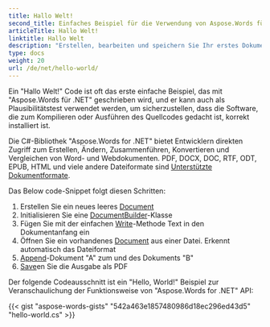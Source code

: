 ```yaml
---
title: Hallo Welt!
second_title: Einfaches Beispiel für die Verwendung von Aspose.Words für .NET
articleTitle: Hallo Welt!
linktitle: Hallo Welt
description: "Erstellen, bearbeiten und speichern Sie Ihr erstes Dokument in einem beliebigen unterstützten Format mit Aspose.Words für .NET, um die Einfachheit und Leistungsfähigkeit von C# zu erleben."
type: docs
weight: 20
url: /de/net/hello-world/
---
```


Ein "Hallo Welt!" Code ist oft das erste einfache Beispiel, das mit "Aspose.Words für .NET" geschrieben wird, und er kann auch als Plausibilitätstest verwendet werden, um sicherzustellen, dass die Software, die zum Kompilieren oder Ausführen des Quellcodes gedacht ist, korrekt installiert ist.

Die C#-Bibliothek "Aspose.Words for .NET" bietet Entwicklern direkten Zugriff zum Erstellen, Ändern, Zusammenführen, Konvertieren und Vergleichen von Word- und Webdokumenten. PDF, DOCX, DOC, RTF, ODT, EPUB, HTML und viele andere Dateiformate sind [Unterstützte Dokumentformate](/words/de/net/supported-document-formats/).

Das Below code-Snippet folgt diesen Schritten:

1. Erstellen Sie ein neues leeres [Document](https://reference.aspose.com/words/de/net/aspose.words/document)
1. Initialisieren Sie eine [DocumentBuilder](https://reference.aspose.com/words/de/net/aspose.words/documentbuilder/)-Klasse
1. Fügen Sie mit der einfachen [Write](https://reference.aspose.com/words/de/net/aspose.words/documentbuilder/write/)-Methode Text in den Dokumentanfang ein
1. Öffnen Sie ein vorhandenes [Document](https://reference.aspose.com/words/de/net/aspose.words/document/document/) aus einer Datei. Erkennt automatisch das Dateiformat
1. [Append](https://reference.aspose.com/words/de/net/aspose.words/document/appenddocument/)-Dokument "A" zum und des Dokuments "B"
1. [Save](https://reference.aspose.com/words/de/net/aspose.words/document/save/)en Sie die Ausgabe als PDF

Der folgende Codeausschnitt ist ein "Hello, World!" Beispiel zur Veranschaulichung der Funktionsweise von "Aspose.Words for .NET" API:

{{< gist "aspose-words-gists" "542a463e1857480986d18ec296ed43d5" "hello-world.cs" >}}

